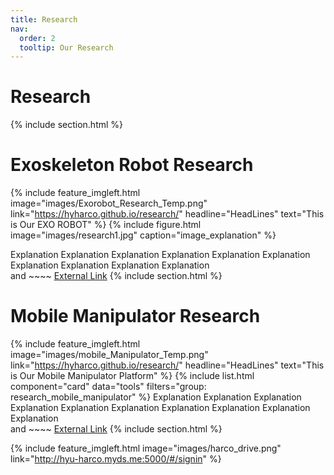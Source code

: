 ```yaml
---
title: Research
nav:
  order: 2
  tooltip: Our Research
---
```


# <i class="fas fa-search"></i> Research
{% include section.html %}

# Exoskeleton Robot Research
<!-- {% include list.html component="card" data="tools" filters="group: featured" %} -->
{%
  include feature_imgleft.html
  image="images/Exorobot_Research_Temp.png"
  link="https://hyharco.github.io/research/"
  headline="HeadLines"
  text="This is Our EXO ROBOT"
%}
{%
  include figure.html
  image="images/research1.jpg"
  caption="image_explanation"
%}


Explanation Explanation Explanation Explanation Explanation Explanation Explanation Explanation Explanation Explanation     
and ~~~~ [External Link](https://www.naver.com)
{% include section.html %}

# Mobile Manipulator Research

{%
  include feature_imgleft.html
  image="images/mobile_Manipulator_Temp.png"
  link="https://hyharco.github.io/research/"
  headline="HeadLines"
  text="This is Our Mobile Manipulator Platform"
%}
{% include list.html component="card" data="tools" filters="group: research_mobile_manipulator" %}
Explanation Explanation Explanation Explanation Explanation Explanation Explanation Explanation Explanation Explanation   
and ~~~~ [External Link](https://www.naver.com)
{% include section.html %}





{%
  include feature_imgleft.html
  image="images/harco_drive.png"
  link="http://hyu-harco.myds.me:5000/#/signin"
%}




